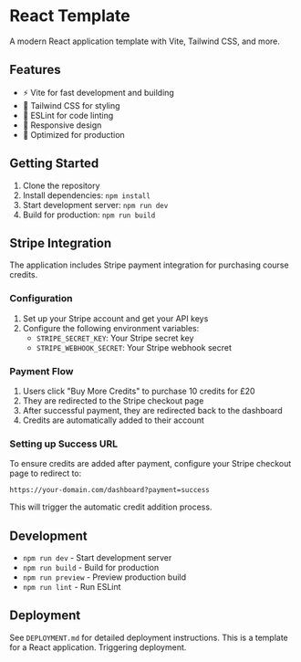 # React Template

A modern React application template with Vite, Tailwind CSS, and more.

## Features

- ⚡️ Vite for fast development and building
- 🎨 Tailwind CSS for styling
- 🔧 ESLint for code linting
- 📱 Responsive design
- 🚀 Optimized for production

## Getting Started

1. Clone the repository
2. Install dependencies: `npm install`
3. Start development server: `npm run dev`
4. Build for production: `npm run build`

## Stripe Integration

The application includes Stripe payment integration for purchasing course credits.

### Configuration

1. Set up your Stripe account and get your API keys
2. Configure the following environment variables:
   - `STRIPE_SECRET_KEY`: Your Stripe secret key
   - `STRIPE_WEBHOOK_SECRET`: Your Stripe webhook secret

### Payment Flow

1. Users click "Buy More Credits" to purchase 10 credits for £20
2. They are redirected to the Stripe checkout page
3. After successful payment, they are redirected back to the dashboard
4. Credits are automatically added to their account

### Setting up Success URL

To ensure credits are added after payment, configure your Stripe checkout page to redirect to:
```
https://your-domain.com/dashboard?payment=success
```

This will trigger the automatic credit addition process.

## Development

- `npm run dev` - Start development server
- `npm run build` - Build for production
- `npm run preview` - Preview production build
- `npm run lint` - Run ESLint

## Deployment

See `DEPLOYMENT.md` for detailed deployment instructions.
This is a template for a React application.
Triggering deployment.